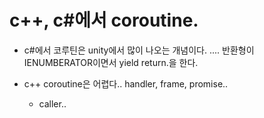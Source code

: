 # c++, c#에서 coroutine.

- c#에서 코루틴은 unity에서 많이 나오는 개념이다. .... 반환형이 IENUMBERATOR이면서 yield return.을 한다. 

- c++ coroutine은 어렵다.. handler, frame, promise.. 
  - caller.. 





